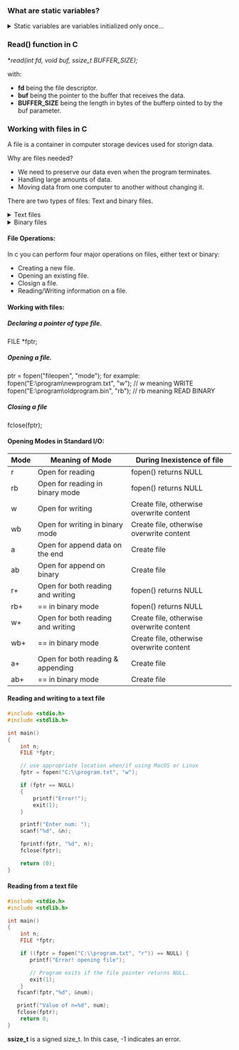 ### What are static variables?
<details>
<summary> Static variables are variables initialized only once... </summary>
- The compiler persists with the variable until the end of the program. Static variables can be defined inside or outside the function. They are local to the block. The default value of static variables is zero and are alive until the execution of the program.

```C
static data_type var_name = var_value;
```

example:

```C
#include <stdio.h>
int fun()
{
	static int count = 0;
	count++;
	return count;
}

int main()
{
	printf("%d ", fun());
	printf("%d ", fun());
	return (0);
}
```

- A static variable remains in memory while the program is running whilst a normal variable gets cleared when the function call is over.
- Static variables are allocated memory in data segment, not in the stack segment.
- Static variables (like global variables) are initialized as 0 if not initialized explicitly.
- In C, static variables can only be initialized using constant literals.
- Static global variables and functions are also possible in C/C++. The purpose of these is to limit the scope of a variable or function to a file.
- Static variables should not be declared inside structures.
</details>

### Read() function in C

**read(int fd, void *buf, ssize_t BUFFER_SIZE);**

with:

* **fd** being the file descriptor.
* **buf** being the pointer to the buffer that receives the data.
* **BUFFER_SIZE** being the length in bytes of the bufferp ointed to by the buf parameter.

### Working with files in C

A file is a container in computer storage devices used for storign data.

Why are files needed?
- We need to preserve our data even when the program terminates.
- Handling large amounts of data.
- Moving data from one computer to another without changing it.

There are two types of files: Text and binary files.

<details>
<summary> Text files </summary>
Text files are the normal .txt files. They are easy to create in any simple text editor such as Notepad. When opening them , we can see all the content as plain text. This can easily be edited and deleted.
</details>

<details>
<summary> Binary files </summary>
Binary files are mostly the .bin files in the computer. Instead of storing the data in plain text, they store it in binary form (0s and 1s). They can hold a higher amount of data which is more secured, however though, harder to read.
</details>

#### File Operations:
In c you can perform four major operations on files, either text or binary:
- Creating a new file.
- Opening an existing file.
- Closign a file.
- Reading/Writing information on a file.

#### Working with files:

##### Declaring a pointer of type file.

FILE *fptr;

##### Opening a file.

ptr = fopen("fileopen", "mode");
for example:
fopen("E:\\program\\newprogram.txt", "w"); // w meaning WRITE
fopen("E:\\program\\oldprogram.bin", "rb"); // rb meaning READ BINARY

##### Closing a file

fclose(fptr);

#### Opening Modes in Standard I/O:

| Mode		| Meaning of Mode					| During Inexistence of file				|
|-----------|-----------------------------------|-------------------------------------------|
| r			| Open for reading					| fopen() returns NULL						|
| rb		| Open for reading in binary mode	| fopen() returns NULL						|
| w			| Open for writing					| Create file, otherwise overwrite content	|
| wb		| Open for writing in binary mode	| Create file, otherwise overwrite content	|
| a			| Open for append data on the end	| Create file								|
| ab		| Open for append on binary			| Create file								|
| r+		| Open for both reading and writing	| fopen() returns NULL						|
| rb+		| == in binary mode					| fopen() returns NULL						|
| w+		| Open for both reading and writing	| Create file, otherwise overwrite content	|
| wb+		| == in binary mode					| Create file, otherwise overwrite content	|
| a+		| Open for both reading & appending | Create file								|
| ab+		| == in binary mode					| Create file								|

#### Reading and writing to a text file

```C
#include <stdio.h>
#include <stdlib.h>

int main()
{
	int n;
	FILE *fptr;

	// use appropriate location when/if using MacOS or Linux
	fptr = fopen("C:\\program.txt", "w");

	if (fptr == NULL)
	{
		printf("Error!");
		exit(1);
	}

	printf("Enter num: ");
	scanf("%d", &n);

	fprintf(fptr, "%d", n);
	fclose(fptr);

	return (0);
}
```

#### Reading from a text file

```C
#include <stdio.h>
#include <stdlib.h>

int main()
{
	int n;
	FILE *fptr;

	if ((fptr = fopen("C:\\program.txt", "r")) == NULL) {
       printf("Error! opening file");

       // Program exits if the file pointer returns NULL.
       exit(1);
	}
   fscanf(fptr,"%d", &num);

   printf("Value of n=%d", num);
   fclose(fptr); 
	return 0;
}
```

**ssize_t** is a signed size_t. In this case, -1 indicates an error.